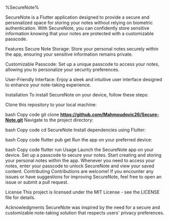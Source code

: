 %SecureNote%


SecureNote is a Flutter application designed to provide a secure and personalized space for storing your notes without relying on biometric authentication. With SecureNote, you can confidently store sensitive information knowing that your notes are protected with a customizable passcode.

Features
Secure Note Storage: Store your personal notes securely within the app, ensuring your sensitive information remains private.

Customizable Passcode: Set up a unique passcode to access your notes, allowing you to personalize your security preferences.

User-Friendly Interface: Enjoy a sleek and intuitive user interface designed to enhance your note-taking experience.

Installation
To install SecureNote on your device, follow these steps:

Clone this repository to your local machine:

bash
Copy code
git clone **https://github.com/Mahmoudovic26/Secure-Note.git**
Navigate to the project directory:

bash
Copy code
cd SecureNote
Install dependencies using Flutter:

bash
Copy code
flutter pub get
Run the app on your preferred device:

bash
Copy code
flutter run
Usage
Launch the SecureNote app on your device.
Set up a passcode to secure your notes.
Start creating and storing your personal notes within the app.
Whenever you need to access your notes, enter your passcode to unlock SecureNote and view your saved content.
Contributing
Contributions are welcome! If you encounter any issues or have suggestions for improving SecureNote, feel free to open an issue or submit a pull request.

License
This project is licensed under the MIT License - see the LICENSE file for details.

Acknowledgments
SecureNote was inspired by the need for a secure and customizable note-taking solution that respects users' privacy preferences.

